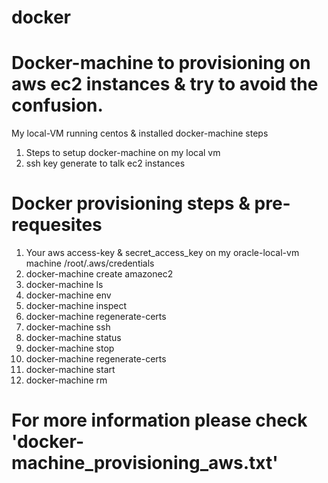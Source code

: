 # docker

# Docker-machine to provisioning on aws ec2 instances & try to avoid the confusion. 
My local-VM running centos & installed docker-machine steps

1) Steps to setup docker-machine on my local vm 
2) ssh key generate to talk ec2 instances

# Docker provisioning steps & pre-requesites 
1) Your aws access-key & secret_access_key on my oracle-local-vm machine /root/.aws/credentials
2) docker-machine create amazonec2
3) docker-machine ls
4) docker-machine env
5) docker-machine inspect
6) docker-machine regenerate-certs
7) docker-machine ssh
8) docker-machine status
9) docker-machine stop 
10) docker-machine regenerate-certs
11) docker-machine start
12) docker-machine rm


# For more information please check 'docker-machine_provisioning_aws.txt'
